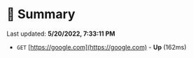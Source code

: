 # 📖 Summary
Last updated: **5/20/2022, 7:33:11 PM**

- `GET` [https://google.com](https://google.com) - **Up** (162ms)
